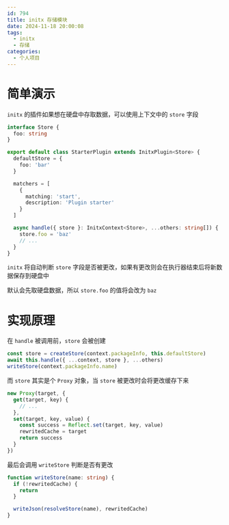 ```yaml
---
id: 794
title: initx 存储模块
date: 2024-11-18 20:00:08
tags:
  - initx
  - 存储
categories:
  - 个人项目
---
```


# 简单演示

`initx` 的插件如果想在硬盘中存取数据，可以使用上下文中的 `store` 字段

```ts
interface Store {
  foo: string
}

export default class StarterPlugin extends InitxPlugin<Store> {
  defaultStore = {
    foo: 'bar'
  }

  matchers = [
    {
      matching: 'start',
      description: 'Plugin starter'
    }
  ]

  async handle({ store }: InitxContext<Store>, ...others: string[]) {
    store.foo = 'baz'
    // ...
  }
}
```

`initx` 将自动判断 `store` 字段是否被更改，如果有更改则会在执行器结束后将新数据保存到硬盘中

默认会先取硬盘数据，所以 `store.foo` 的值将会改为 `baz`

# 实现原理

在 `handle` 被调用前，`store` 会被创建

```ts
const store = createStore(context.packageInfo, this.defaultStore)
await this.handle({ ...context, store }, ...others)
writeStore(context.packageInfo.name)
```

而 `store` 其实是个 `Proxy` 对象，当 `store` 被更改时会将更改缓存下来

<!-- eslint-disable no-new -->
```ts
new Proxy(target, {
  get(target, key) {
    // ...
  },
  set(target, key, value) {
    const success = Reflect.set(target, key, value)
    rewritedCache = target
    return success
  }
})
```

最后会调用 `writeStore` 判断是否有更改

```ts
function writeStore(name: string) {
  if (!rewritedCache) {
    return
  }

  writeJson(resolveStore(name), rewritedCache)
}
```
